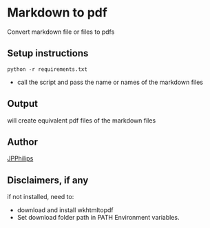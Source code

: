 # Markdown to pdf

Convert markdown file or files to pdfs

## Setup instructions
```
python -r requirements.txt
```
- call the script and pass the name or names of the markdown files

## Output

will create equivalent pdf files of the markdown files

## Author
[JPPhilips](https://www.github.com/jpphilips)


## Disclaimers, if any

if not installed, need to:
- download and install wkhtmltopdf
- Set download folder path in PATH Environment variables.
